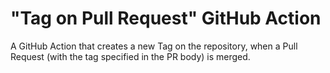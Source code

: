 # "Tag on Pull Request" GitHub Action

A GitHub Action that creates a new Tag on the repository, when a Pull Request (with the tag specified in the PR body) is merged.
